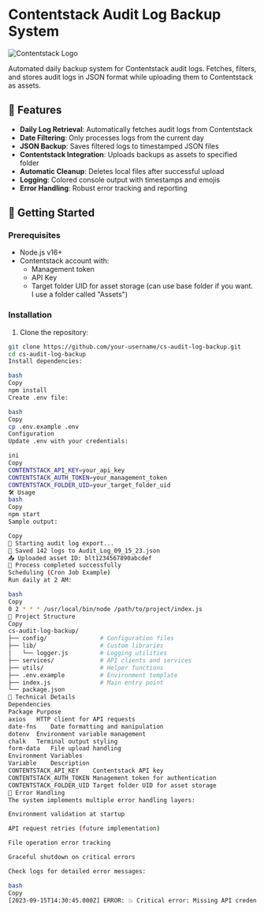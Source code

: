 # Contentstack Audit Log Backup System

![Contentstack Logo](https://www.contentstack.com/docs/static/contentstack_logo_black-72d7e5e1e7a9d88a6cce5a5f5b1c0a0a.svg)

Automated daily backup system for Contentstack audit logs. Fetches, filters, and stores audit logs in JSON format while uploading them to Contentstack as assets.

## 📌 Features

- **Daily Log Retrieval**: Automatically fetches audit logs from Contentstack
- **Date Filtering**: Only processes logs from the current day
- **JSON Backup**: Saves filtered logs to timestamped JSON files
- **Contentstack Integration**: Uploads backups as assets to specified folder
- **Automatic Cleanup**: Deletes local files after successful upload
- **Logging**: Colored console output with timestamps and emojis
- **Error Handling**: Robust error tracking and reporting

## 🚀 Getting Started

### Prerequisites
- Node.js v16+
- Contentstack account with:
  - Management token 
  - API Key
  - Target folder UID for asset storage (can use base folder if you want. I use a folder called "Assets")

### Installation
1. Clone the repository:
```bash
git clone https://github.com/your-username/cs-audit-log-backup.git
cd cs-audit-log-backup
Install dependencies:

bash
Copy
npm install
Create .env file:

bash
Copy
cp .env.example .env
Configuration
Update .env with your credentials:

ini
Copy
CONTENTSTACK_API_KEY=your_api_key
CONTENTSTACK_AUTH_TOKEN=your_management_token
CONTENTSTACK_FOLDER_UID=your_target_folder_uid
🛠 Usage
bash
Copy
npm start
Sample output:

Copy
🚀 Starting audit log export...
💾 Saved 142 logs to Audit_Log_09_15_23.json
📤 Uploaded asset ID: blt1234567890abcdef
🎉 Process completed successfully
Scheduling (Cron Job Example)
Run daily at 2 AM:

bash
Copy
0 2 * * * /usr/local/bin/node /path/to/project/index.js
📂 Project Structure
Copy
cs-audit-log-backup/
├── config/               # Configuration files
├── lib/                  # Custom libraries
│   └── logger.js         # Logging utilities
├── services/             # API clients and services
├── utils/                # Helper functions
├── .env.example          # Environment template
├── index.js              # Main entry point
└── package.json
🔧 Technical Details
Dependencies
Package	Purpose
axios	HTTP client for API requests
date-fns	Date formatting and manipulation
dotenv	Environment variable management
chalk	Terminal output styling
form-data	File upload handling
Environment Variables
Variable	Description
CONTENTSTACK_API_KEY	Contentstack API key
CONTENTSTACK_AUTH_TOKEN	Management token for authentication
CONTENTSTACK_FOLDER_UID	Target folder UID for asset storage
🚨 Error Handling
The system implements multiple error handling layers:

Environment validation at startup

API request retries (future implementation)

File operation error tracking

Graceful shutdown on critical errors

Check logs for detailed error messages:

bash
Copy
[2023-09-15T14:30:45.000Z] ERROR: 💥 Critical error: Missing API credentials